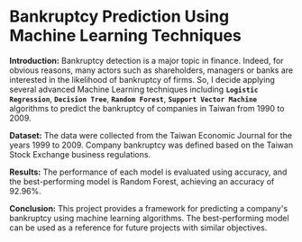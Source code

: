 # Bankruptcy Prediction Using Machine Learning Techniques

**Introduction:**
Bankruptcy detection is a major topic in finance. Indeed, for obvious reasons, many actors such as shareholders, managers or banks are interested in the likelihood of bankruptcy of firms.
So, I decide applying several advanced Machine Learning techniques including **`Logistic Regression`**, **`Decision Tree`**, **`Random Forest`**, **`Support Vector Machine`** algorithms to predict the bankruptcy of companies in Taiwan from 1990 to 2009. 

**Dataset:**
The data were collected from the Taiwan Economic Journal for the years 1999 to 2009. Company bankruptcy was defined based on the Taiwan Stock Exchange business regulations.

**Results:**
The performance of each model is evaluated using accuracy, and the best-performing model is Random Forest, achieving an accuracy of 92.96%.

**Conclusion:**
This project provides a framework for predicting a company's bankruptcy using machine learning algorithms. The best-performing model can be used as a reference for future projects with similar objectives.
